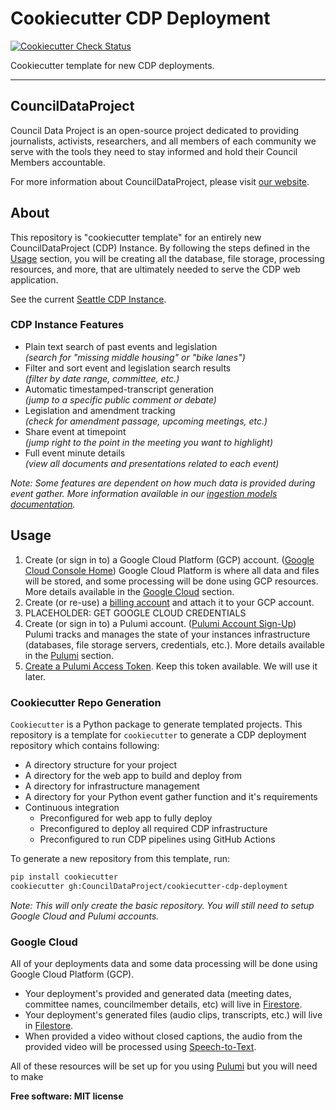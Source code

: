 # Cookiecutter CDP Deployment

[![Cookiecutter Check Status](https://github.com/CouncilDataProject/cookiecutter-cdp-deployment/workflows/Build%20Example%20Repo/badge.svg)](https://github.com/CouncilDataProject/cookiecutter-cdp-deployment/tree/example-build)

Cookiecutter template for new CDP deployments.

---

## CouncilDataProject

Council Data Project is an open-source project dedicated to providing journalists,
activists, researchers, and all members of each community we serve with the tools they
need to stay informed and hold their Council Members accountable.

For more information about CouncilDataProject, please visit
[our website](https://councildataproject.github.io/).

## About

This repository is "cookiecutter template" for an entirely new 
CouncilDataProject (CDP) Instance. By following the steps defined in
the [Usage](#usage) section, you will be creating all the database, file storage,
processing resources, and more, that are ultimately needed to serve the
CDP web application.

See the current
[Seattle CDP Instance](https://councildataproject.github.io/seattle/#/).

### CDP Instance Features

-   Plain text search of past events and legislation<br>
    _(search for "missing middle housing" or "bike lanes")_
-   Filter and sort event and legislation search results<br>
    _(filter by date range, committee, etc.)_
-   Automatic timestamped-transcript generation<br>
    _(jump to a specific public comment or debate)_
-   Legislation and amendment tracking<br>
    _(check for amendment passage, upcoming meetings, etc.)_
-   Share event at timepoint<br>
    _(jump right to the point in the meeting you want to highlight)_
-   Full event minute details<br>
    _(view all documents and presentations related to each event)_

_Note: Some features are dependent on how much data is provided during event gather.
More information available in our
[ingestion models documentation](https://councildataproject.github.io/cdp-backend/ingestion_models.html)._

## Usage

1. Create (or sign in to) a Google Cloud Platform (GCP) account.
   ([Google Cloud Console Home](https://console.cloud.google.com/))
   Google Cloud Platform is where all data and files will be stored, and some
   processing will be done using GCP resources.
   More details available in the [Google Cloud](#google-cloud) section.
2. Create (or re-use) a [billing account](https://console.cloud.google.com/billing)
   and attach it to your GCP account.
3. PLACEHOLDER: GET GOOGLE CLOUD CREDENTIALS
3. Create (or sign in to) a Pulumi account.
   ([Pulumi Account Sign-Up](https://app.pulumi.com/signup))
   Pulumi tracks and manages the state of your instances infrastructure
   (databases, file storage servers, credentials, etc.).
   More details available in the [Pulumi](#pulumi) section.
4. [Create a Pulumi Access Token](https://app.pulumi.com/account/tokens).
   Keep this token available. We will use it later.

### Cookiecutter Repo Generation

`Cookiecutter` is a Python package to generate templated projects.
This repository is a template for `cookiecutter` to generate a CDP deployment
repository which contains following:

-   A directory structure for your project
-   A directory for the web app to build and deploy from
-   A directory for infrastructure management
-   A directory for your Python event gather function and it's requirements
-   Continuous integration
    -   Preconfigured for web app to fully deploy
    -   Preconfigured to deploy all required CDP infrastructure
    -   Preconfigured to run CDP pipelines using GitHub Actions

To generate a new repository from this template, run:

```bash
pip install cookiecutter
cookiecutter gh:CouncilDataProject/cookiecutter-cdp-deployment
```

_Note: This will only create the basic repository. You will still need to setup
Google Cloud and Pulumi accounts._

### Google Cloud

All of your deployments data and some data processing will be done using
Google Cloud Platform (GCP).

-   Your deployment's provided and generated data (meeting dates,
    committee names, councilmember details, etc) will live in
    [Firestore](https://cloud.google.com/firestore).
-   Your deployment's generated files (audio clips, transcripts, etc.)
    will live in [Filestore](https://cloud.google.com/filestore).
-   When provided a video without closed captions, the audio from the provided video
    will be processed using [Speech-to-Text](https://cloud.google.com/speech-to-text).

All of these resources will be set up for you using [Pulumi](#pulumi) but you will
need to make


**Free software: MIT license**
